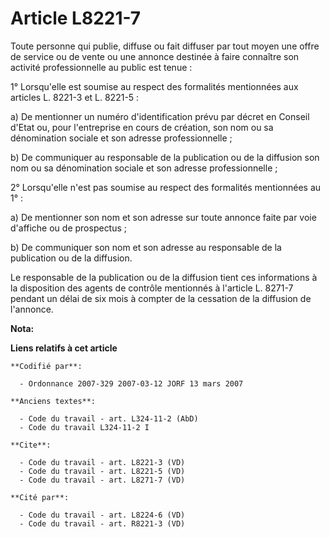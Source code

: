 # Article L8221-7

Toute personne qui publie, diffuse ou fait diffuser par tout moyen une offre de service ou de vente ou une annonce destinée à
faire connaître son activité professionnelle au public est tenue :

1° Lorsqu'elle est soumise au respect des formalités mentionnées aux articles L. 8221-3 et L. 8221-5 :

a) De mentionner un numéro d'identification prévu par décret en Conseil d'Etat ou, pour l'entreprise en cours de création,
son nom ou sa dénomination sociale et son adresse professionnelle ;

b) De communiquer au responsable de la publication ou de la diffusion son nom ou sa dénomination sociale et son adresse
professionnelle ;

2° Lorsqu'elle n'est pas soumise au respect des formalités mentionnées au 1° :

a) De mentionner son nom et son adresse sur toute annonce faite par voie d'affiche ou de prospectus ;

b) De communiquer son nom et son adresse au responsable de la publication ou de la diffusion.

Le responsable de la publication ou de la diffusion tient ces informations à la disposition des agents de contrôle mentionnés
à l'article L. 8271-7 pendant un délai de six mois à compter de la cessation de la diffusion de l'annonce.

**Nota:**



**Liens relatifs à cet article**

	**Codifié par**:

	  - Ordonnance 2007-329 2007-03-12 JORF 13 mars 2007

	**Anciens textes**:

	  - Code du travail - art. L324-11-2 (AbD)
	  - Code du travail L324-11-2 I

	**Cite**:

	  - Code du travail - art. L8221-3 (VD)
	  - Code du travail - art. L8221-5 (VD)
	  - Code du travail - art. L8271-7 (VD)

	**Cité par**:

	  - Code du travail - art. L8224-6 (VD)
	  - Code du travail - art. R8221-3 (VD)
